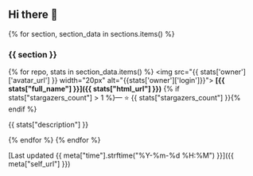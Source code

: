 ## Hi there :wave:

{% for section, section_data in sections.items() %}
### {{ section }}

{% for repo, stats in section_data.items() %}
<img src="{{ stats['owner']['avatar_url'] }} width="20px" alt="{{stats['owner']['login']}}">
**[{{ stats["full_name"] }}]({{ stats["html_url"] }})**
{% if stats["stargazers_count"] > 1 %}— :star: {{ stats["stargazers_count"] }}{% endif %}

{{ stats["description"] }}

{% endfor %}
{% endfor %}

[Last updated {{ meta["time"].strftime("%Y-%m-%d %H:%M") }}]({{ meta["self_url"] }})